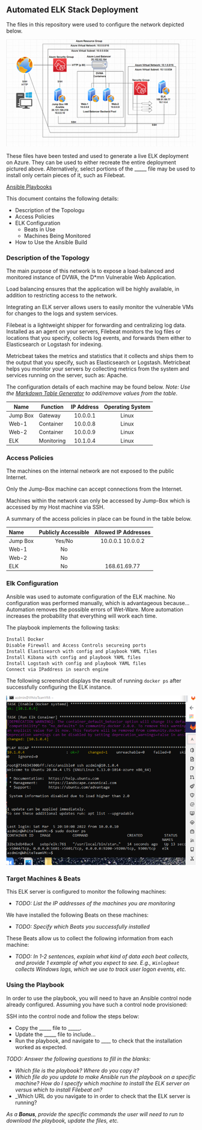 ## Automated ELK Stack Deployment

The files in this repository were used to configure the network depicted below.

![](https://github.com/zacsheahan/ELK-Monitoring-Stack/blob/main/Diagrams/Topology1.png "Topology of ELK-Stack :D")

These files have been tested and used to generate a live ELK deployment on Azure. They can be used to either recreate the entire deployment pictured above. Alternatively, select portions of the _____ file may be used to install only certain pieces of it, such as Filebeat.

[Ansible Playbooks](https://github.com/zacsheahan/ELK-Monitoring-Stack/tree/main/Ansible)

This document contains the following details:
- Description of the Topologu
- Access Policies
- ELK Configuration
  - Beats in Use
  - Machines Being Monitored
- How to Use the Ansible Build


### Description of the Topology

The main purpose of this network is to expose a load-balanced and monitored instance of DVWA, the D*mn Vulnerable Web Application.

Load balancing ensures that the application will be highly available, in addition to restricting access to the network.

Integrating an ELK server allows users to easily monitor the vulnerable VMs for changes to the logs and system services.

Filebeat is a lightweight shipper for forwarding and centralizing log data. Installed as an agent on your servers, Filebeat monitors the log files or locations that you specify, collects log events, and forwards them either to Elasticsearch or Logstash for indexing.

Metricbeat takes the metrics and statistics that it collects and ships them to the output that you specify, such as Elasticsearch or Logstash. Metricbeat helps you monitor your servers by collecting metrics from the system and services running on the server, such as: Apache.


The configuration details of each machine may be found below.
_Note: Use the [Markdown Table Generator](http://www.tablesgenerator.com/markdown_tables) to add/remove values from the table_.

| Name     | Function | IP Address | Operating System |
|----------|----------|:------------:|:------------------:|
| Jump Box | Gateway  | 10.0.0.1   | Linux            |
| Web-1    |   Container       |     10.0.0.8       |           Linux       |
| Web-2     |      Container    |        10.0.0.9    |         Linux         |
| ELK     |       Monitoring   |     10.1.0.4       |            Linux      |

### Access Policies

The machines on the internal network are not exposed to the public Internet. 

Only the Jump-Box machine can accept connections from the Internet.

Machines within the network can only be accessed by Jump-Box which is accessed by my Host machine via SSH.

A summary of the access policies in place can be found in the table below.

| Name     | Publicly Accessible | Allowed IP Addresses |
|:----------|:---------------------:|:----------------------:|
| Jump Box | Yes/No              | 10.0.0.1 10.0.0.2    |
|     Web-1     |          No           |                      |
|     Web-2     |            No         |                      |
| ELK |        No      | 168.61.69.77    |
### Elk Configuration

Ansible was used to automate configuration of the ELK machine. No configuration was performed manually, which is advantageous because...
Automation removes the possible errors of Wet-Ware. More automation increases the probability that everything will work each time.

The playbook implements the following tasks:
```
Install Docker
Disable Firewall and Access Controls secureing ports
Install Elastisearch with config and playbook YAML files
Install Kibana with config and playbook YAML files
Install Logstash with config and playbook YAML files
Connect via IPaddress in search engine
```
The following screenshot displays the result of running `docker ps` after successfully configuring the ELK instance.

![](https://github.com/zacsheahan/ELK-Monitoring-Stack/blob/main/Diagrams/sebp.elk.761.PNG)

### Target Machines & Beats
This ELK server is configured to monitor the following machines:
- _TODO: List the IP addresses of the machines you are monitoring_

We have installed the following Beats on these machines:
- _TODO: Specify which Beats you successfully installed_

These Beats allow us to collect the following information from each machine:
- _TODO: In 1-2 sentences, explain what kind of data each beat collects, and provide 1 example of what you expect to see. E.g., `Winlogbeat` collects Windows logs, which we use to track user logon events, etc._

### Using the Playbook
In order to use the playbook, you will need to have an Ansible control node already configured. Assuming you have such a control node provisioned: 

SSH into the control node and follow the steps below:
- Copy the _____ file to _____.
- Update the _____ file to include...
- Run the playbook, and navigate to ____ to check that the installation worked as expected.

_TODO: Answer the following questions to fill in the blanks:_
- _Which file is the playbook? Where do you copy it?_
- _Which file do you update to make Ansible run the playbook on a specific machine? How do I specify which machine to install the ELK server on versus which to install Filebeat on?_
- _Which URL do you navigate to in order to check that the ELK server is running?

_As a **Bonus**, provide the specific commands the user will need to run to download the playbook, update the files, etc._

